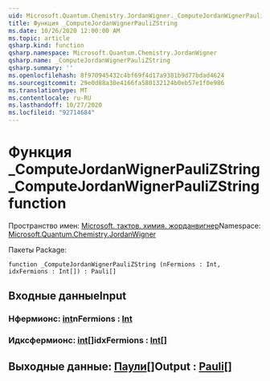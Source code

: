 ```yaml
---
uid: Microsoft.Quantum.Chemistry.JordanWigner._ComputeJordanWignerPauliZString
title: Функция _ComputeJordanWignerPauliZString
ms.date: 10/26/2020 12:00:00 AM
ms.topic: article
qsharp.kind: function
qsharp.namespace: Microsoft.Quantum.Chemistry.JordanWigner
qsharp.name: _ComputeJordanWignerPauliZString
qsharp.summary: ''
ms.openlocfilehash: 8f970945432c4bf69f4d17a9381b9d77bdad4624
ms.sourcegitcommit: 29e0d88a30e4166fa580132124b0eb57e1f0e986
ms.translationtype: MT
ms.contentlocale: ru-RU
ms.lasthandoff: 10/27/2020
ms.locfileid: "92714684"
---
```

# <a name="_computejordanwignerpaulizstring-function"></a><span data-ttu-id="be37e-102">Функция _ComputeJordanWignerPauliZString</span><span class="sxs-lookup"><span data-stu-id="be37e-102">_ComputeJordanWignerPauliZString function</span></span>

<span data-ttu-id="be37e-103">Пространство имен: [Microsoft. тактов. химия. жорданвигнер](xref:Microsoft.Quantum.Chemistry.JordanWigner)</span><span class="sxs-lookup"><span data-stu-id="be37e-103">Namespace: [Microsoft.Quantum.Chemistry.JordanWigner](xref:Microsoft.Quantum.Chemistry.JordanWigner)</span></span>

<span data-ttu-id="be37e-104">Пакеты [](https://nuget.org/packages/)</span><span class="sxs-lookup"><span data-stu-id="be37e-104">Package: [](https://nuget.org/packages/)</span></span>




```qsharp
function _ComputeJordanWignerPauliZString (nFermions : Int, idxFermions : Int[]) : Pauli[]
```


## <a name="input"></a><span data-ttu-id="be37e-105">Входные данные</span><span class="sxs-lookup"><span data-stu-id="be37e-105">Input</span></span>

### <a name="nfermions--int"></a><span data-ttu-id="be37e-106">Нфермионс: [int](xref:microsoft.quantum.lang-ref.int)</span><span class="sxs-lookup"><span data-stu-id="be37e-106">nFermions : [Int](xref:microsoft.quantum.lang-ref.int)</span></span>




### <a name="idxfermions--int"></a><span data-ttu-id="be37e-107">Идксфермионс: [int](xref:microsoft.quantum.lang-ref.int)[]</span><span class="sxs-lookup"><span data-stu-id="be37e-107">idxFermions : [Int](xref:microsoft.quantum.lang-ref.int)[]</span></span>





## <a name="output--pauli"></a><span data-ttu-id="be37e-108">Выходные данные: [Паули](xref:microsoft.quantum.lang-ref.pauli)[]</span><span class="sxs-lookup"><span data-stu-id="be37e-108">Output : [Pauli](xref:microsoft.quantum.lang-ref.pauli)[]</span></span>


